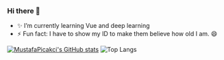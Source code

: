 ### Hi there 👋

<!--
**MustafaPicakci/MustafaPicakci** is a ✨ _special_ ✨ repository because its `README.md` (this file) appears on your GitHub profile.
-->







- ✨ I’m currently learning Vue and deep learning
- ⚡ Fun fact: I have to show my ID to make them believe how old I am. 😄

[![MustafaPicakci's GitHub stats](https://github-readme-stats.vercel.app/api?username=MustafaPicakci)](https://github.com/MustafaPicakci/github-readme-stats)
![Top Langs](https://github-readme-stats.vercel.app/api/top-langs/?username=oguzcihan)
